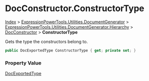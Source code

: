 ﻿# DocConstructor.ConstructorType

[Index](../index.md) > [ExpressionPowerTools.Utilities.DocumentGenerator](ExpressionPowerTools.Utilities.DocumentGenerator.a.md) > [ExpressionPowerTools.Utilities.DocumentGenerator.Hierarchy](ExpressionPowerTools.Utilities.DocumentGenerator.Hierarchy.n.md) > [DocConstructor](ExpressionPowerTools.Utilities.DocumentGenerator.Hierarchy.DocConstructor.cs.md) > **ConstructorType**

Gets the type the constructors belong to.

```csharp
public DocExportedType ConstructorType { get; private set; }
```

### Property Value

 [DocExportedType](ExpressionPowerTools.Utilities.DocumentGenerator.Hierarchy.DocExportedType.cs.md) 

